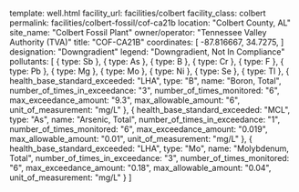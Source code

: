 template: well.html
facility_url: facilities/colbert
facility_class: colbert
permalink: facilities/colbert-fossil/cof-ca21b
location: "Colbert County, AL"
site_name: "Colbert Fossil Plant"
owner/operator: "Tennessee Valley Authority (TVA)"
title: "COF-CA21B"
coordinates: [
    -87.816667,
    34.7275,
]
designation: "Downgradient"
legend: "Downgradient, Not In Compliance"
pollutants: [
  {
    type: Sb
  },
  {
    type: As
  },
  {
    type: B
  },
  {
    type: Cr
  },
  {
    type: F
  },
  {
    type: Pb
  },
  {
    type: Mg
  },
  {
    type: Mo
  },
  {
    type: Ni
  },
  {
    type: Se
  },
  {
    type: Tl
  },
  {
    health_base_standard_exceeded: "LHA",
    type: "B",
    name: "Boron, Total",
    number_of_times_in_exceedance: "3",
    number_of_times_monitored: "6",
    max_exceedance_amount: "9.3",
    max_allowable_amount: "6",
    unit_of_measurement: "mg/L"
  },
  {
    health_base_standard_exceeded: "MCL",
    type: "As",
    name: "Arsenic, Total",
    number_of_times_in_exceedance: "1",
    number_of_times_monitored: "6",
    max_exceedance_amount: "0.019",
    max_allowable_amount: "0.01",
    unit_of_measurement: "mg/L"
  },
  {
    health_base_standard_exceeded: "LHA",
    type: "Mo",
    name: "Molybdenum, Total",
    number_of_times_in_exceedance: "3",
    number_of_times_monitored: "6",
    max_exceedance_amount: "0.18",
    max_allowable_amount: "0.04",
    unit_of_measurement: "mg/L"
  }
]
